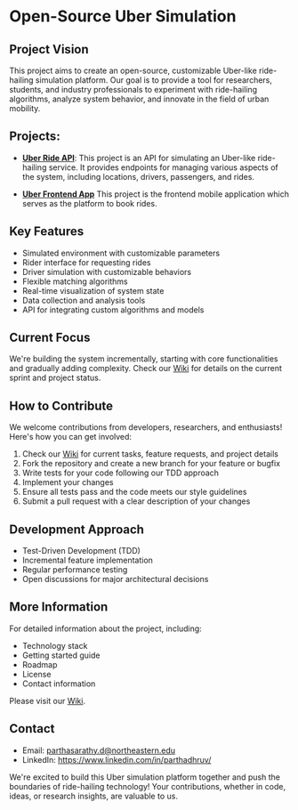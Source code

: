 # Open-Source Uber Simulation

## Project Vision
This project aims to create an open-source, customizable Uber-like ride-hailing simulation platform. Our goal is to provide a tool for researchers, students, and industry professionals to experiment with ride-hailing algorithms, analyze system behavior, and innovate in the field of urban mobility.

## Projects: 
- **[Uber Ride API](https://github.com/parthasarathydNU/uber-ride-api)**: This project is an API for simulating an Uber-like ride-hailing service. It provides endpoints for managing various aspects of the system, including locations, drivers, passengers, and rides.

- **[Uber Frontend App](https://github.com/aadhityaalagappan/uber-frontend)** This project is the frontend mobile application which serves as the platform to book rides.

## Key Features
- Simulated environment with customizable parameters
- Rider interface for requesting rides
- Driver simulation with customizable behaviors
- Flexible matching algorithms
- Real-time visualization of system state
- Data collection and analysis tools
- API for integrating custom algorithms and models

## Current Focus
We're building the system incrementally, starting with core functionalities and gradually adding complexity. Check our [Wiki](https://github.com/parthasarathydNU/uber/wiki) for details on the current sprint and project status.

## How to Contribute
We welcome contributions from developers, researchers, and enthusiasts! Here's how you can get involved:

1. Check our [Wiki](https://github.com/parthasarathydNU/uber/wiki) for current tasks, feature requests, and project details
2. Fork the repository and create a new branch for your feature or bugfix
3. Write tests for your code following our TDD approach
4. Implement your changes
5. Ensure all tests pass and the code meets our style guidelines
6. Submit a pull request with a clear description of your changes

## Development Approach
- Test-Driven Development (TDD)
- Incremental feature implementation
- Regular performance testing
- Open discussions for major architectural decisions

## More Information
For detailed information about the project, including:
- Technology stack
- Getting started guide
- Roadmap
- License
- Contact information

Please visit our [Wiki](https://github.com/parthasarathydNU/uber/wiki).

## Contact
- Email: parthasarathy.d@northeastern.edu
- LinkedIn: https://www.linkedin.com/in/parthadhruv/

We're excited to build this Uber simulation platform together and push the boundaries of ride-hailing technology! Your contributions, whether in code, ideas, or research insights, are valuable to us.
